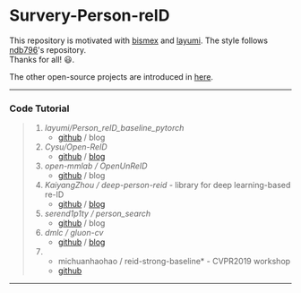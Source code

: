 # Survery-Person-reID
This repository is motivated with [bismex](https://github.com/bismex/Awesome-person-re-identification) and [layumi](https://github.com/layumi/Person_reID_baseline_pytorch). The style follows [ndb796](https://github.com/ndb796/Deep-Learning-Paper-Review-and-Practice)'s repository. <br/> Thanks for all! :smiley:. <br/> 

The other open-source projects are introduced in [here](https://awesomeopensource.com/projects/person-reid).


---
### Code Tutorial
> 1) *layumi/Person_reID_baseline_pytorch*
>    * [github](https://github.com/layumi/Person_reID_baseline_pytorch) / blog 
> 2) *Cysu/Open-ReID* 
>    * [github](https://github.com/Cysu/open-reid) / [blog](https://cysu.github.io/open-reid/index.html)
> 3) *open-mmlab / OpenUnReID* 
>    * [github](https://github.com/open-mmlab/OpenUnReID) / blog
> 4) *KaiyangZhou / deep-person-reid* - library for deep learning-based re-ID
>    * [github](https://github.com/KaiyangZhou/deep-person-reid) / [blog](https://kaiyangzhou.github.io/deep-person-reid/)
> 5) *serend1p1ty / person_search*
>    * [github](https://github.com/serend1p1ty/person_search) / blog
> 6) *dmlc / gluon-cv*
>    * [github](https://github.com/dmlc/gluon-cv) / [blog](https://cv.gluon.ai/)
> 7) * michuanhaohao / reid-strong-baseline* - CVPR2019 workshop
>    * [github](https://github.com/michuanhaohao/reid-strong-baseline)
---
